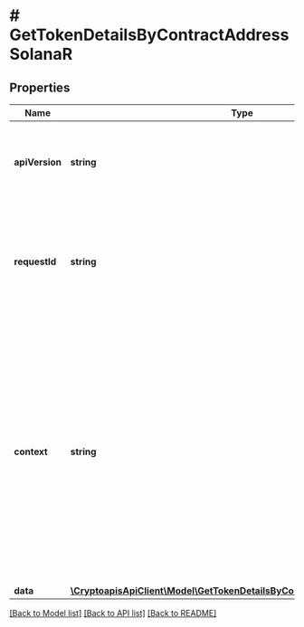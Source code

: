 # # GetTokenDetailsByContractAddressSolanaR

## Properties

Name | Type | Description | Notes
------------ | ------------- | ------------- | -------------
**apiVersion** | **string** | Specifies the version of the API that incorporates this endpoint. |
**requestId** | **string** | Defines the ID of the request. The &#x60;requestId&#x60; is generated by Crypto APIs and it&#39;s unique for every request. |
**context** | **string** | In batch situations the user can use the context to correlate responses with requests. This property is present regardless of whether the response was successful or returned as an error. &#x60;context&#x60; is specified by the user. | [optional]
**data** | [**\CryptoapisApiClient\Model\GetTokenDetailsByContractAddressSolanaRData**](GetTokenDetailsByContractAddressSolanaRData.md) |  |

[[Back to Model list]](../../README.md#models) [[Back to API list]](../../README.md#endpoints) [[Back to README]](../../README.md)
